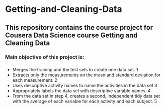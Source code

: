 # Getting-and-Cleaning-Data
## This repository contains the course project for Cousera Data Science course Getting and Cleaning Data 
### Main objective of this project is: 
### 
* Merges the training and the test sets to create one data set. 1
* Extracts only the measurements on the mean and standard deviation for each measurement. 2
* Uses descriptive activity names to name the activities in the data set 3
* Appropriately labels the data set with descriptive variable names. 4
* From the data set in step 4, creates a second, independent tidy data set with the average of each variable for each activity and each subject. 5

